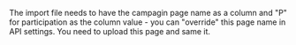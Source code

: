 The import file needs to have the campagin page name as a column and "P" for participation as the column value - you can "override" this page name in API settings. You need to upload this page and same it.